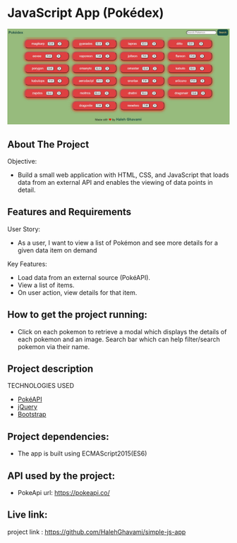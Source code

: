 # JavaScript App (Pokédex)

<p align="center">
  <img src="img/AtomHTMLPreview.JPG" width="520">
  </p>

## About The Project

Objective:
- Build a small web application with HTML, CSS, and JavaScript that loads data from an external API and enables the viewing of data points in detail.

## Features and Requirements

User Story:
- As a user, I want to view a list of Pokémon and see more details for a given data item on demand

Key Features:
- Load data from an external source (PokéAPI).
- View a list of items.
- On user action, view details for that item.

## How to get the project running:
- Click on each pokemon to retrieve a modal which displays the details of each pokemon and an image.
Search bar which can help filter/search pokemon via their name.

## Project description

TECHNOLOGIES USED

- [PokéAPI](https://github.com/PokeAPI/pokeapi)
- [jQuery](https://jquery.com/)
- [Bootstrap](https://getbootstrap.com/)

## Project dependencies:

- The app is built using ECMAScript2015(ES6)

## API used by the project:

- PokeApi url: https://pokeapi.co/


## Live link:

project link : https://github.com/HalehGhavami/simple-js-app
